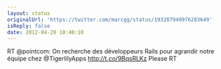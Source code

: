 ```yaml
---
layout: status
originalUrl: 'https://twitter.com/marcgg/status/193287940976283649'
isReply: false
date: 2012-04-20 10:40:10
---
```


RT @pointcom: On recherche des développeurs Rails pour agrandir notre équipe chez @TigerlilyApps http://t.co/9BqsRLKz Please RT
